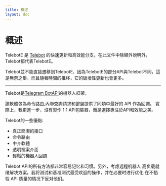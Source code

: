 ```yaml
---
title: 概述
layout: doc
---
```

# 概述
TelebotE 是 [Telebot](https://github.com/tucnak/telebot) 的快速更新和高效能分支，在此文件中除額外說明外，Telebot都代表TelebotE。

Telebot並不能直接遷移到TelebotE，因為TelebotE的部分API與Telebot不同，這是無奈之舉，而且隨著時間的推移，它的破壞性更新也會更多。
***
Telebot是[Telegram BotAPI](https://core.telegram.org/bots/api)的機器人框架。


該軟體包為命令路由,內聯查詢請求和鍵盤提供了同類中最好的 API 作為回調。 實際上，我更進一步，沒有製作 1:1 API包裝器，而是選擇專注於API和效能之美。

Telebot的一些優點:
- 真正簡潔的接口
- 命令路由
- 中介軟體
- 透明檔案介面
- 輕鬆的機器人回調

Telebot API的所有方法都非常容易记忆和习惯。另外，考虑远程机器人 高负载就绪解决方案。我将测试和基准测试最受欢迎的操作，并在必要时进行优化 在不牺牲 API 质量的情况下反对他们。
